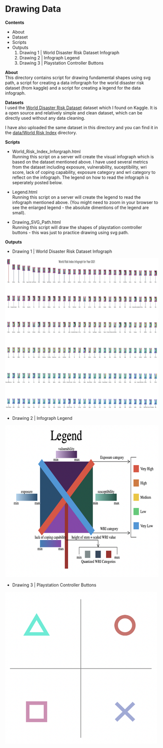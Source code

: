 # Drawing Data

**Contents**
- About
- Dataset
- Scripts
- Outputs
  1. Drawing 1 | World Disaster Risk Dataset Infograph
  2. Drawing 2 | Infograph Legend
  3. Drawing 3 | Playstation Controller Buttons
  
**About**</br>
This directory contains script for drawing fundamental shapes using svg path, a script for creating a data inforgraph for the world disaster risk dataset (from kaggle) and a script for creating a legend for the data infograph.

**Datasets**</br>
I used the [World Disaster Risk Dataset](https://www.kaggle.com/datasets/tr1gg3rtrash/global-disaster-risk-index-time-series-dataset) dataset which I found on Kaggle. It is a open source and relatively simple and clean dataset, which can be directly used without any data cleaning.

I have also uploaded the same dataset in this directory and you can find it in the [data/World Risk Index](https://github.com/gauravpatil123/Interactive-Visualizations/blob/main/Drawing%20Data/data/World%20Risk%20Index/world_risk_index.csv) directory.

**Scripts**</br>
- World_Risk_Index_Inforgraph.html</br>
Running this script on a server will create the visual infograph which is based
on the dataset mentioned above. I have used several metrics from the dataset
including exposure, vulnerability, suceptibility, wri score, lack of coping
capability, exposure category and wri category to reflect on the infograph. The
legend on how to read the infograph is seperately posted below.

- Legend.html</br>
Running this script on a server will create the legend to read the infograph
mentioned above. (You might need to zoom in your browser to see the enlarged legend - the absolute dimentions of the legend are small).

- Drawing_SVG_Path.html</br>
Running this script will draw the shapes of playstation comtroller buttons - this was just to practice drawing using svg path.

**Outputs**</br>
- Drawing 1 | World Disaster Risk Dataset Infograph
<img src="data/Images/Drawing_SVG_Path.png" width=1000 height=500>

- Drawing 2 | Infograph Legend
<img src="data/Images/legend.png" width=675 height=500>

- Drawing 3 | Playstation Controller Buttons
<img src="data/Images/ps_shapes.png" width=500 height=500>
